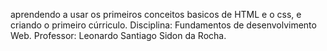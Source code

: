  aprendendo a usar os primeiros conceitos basicos de HTML e o css, e criando o primeiro cúrriculo.
 Disciplina: Fundamentos de desenvolvimento Web. 
 Professor: Leonardo Santiago Sidon da Rocha.

 
